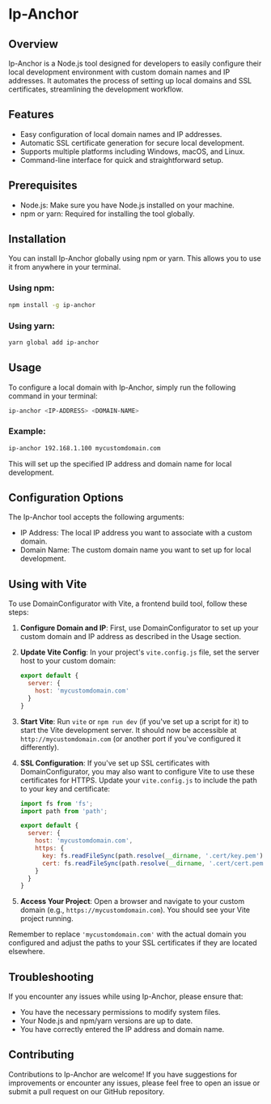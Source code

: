 # Ip-Anchor

## Overview

Ip-Anchor is a Node.js tool designed for developers to easily configure their local development environment with custom domain names and IP addresses. It automates the process of setting up local domains and SSL certificates, streamlining the development workflow.

## Features

- Easy configuration of local domain names and IP addresses.
- Automatic SSL certificate generation for secure local development.
- Supports multiple platforms including Windows, macOS, and Linux.
- Command-line interface for quick and straightforward setup.

## Prerequisites

- Node.js: Make sure you have Node.js installed on your machine.
- npm or yarn: Required for installing the tool globally.

## Installation

You can install Ip-Anchor globally using npm or yarn. This allows you to use it from anywhere in your terminal.

### Using npm:

```bash
npm install -g ip-anchor
```

### Using yarn:

```bash
yarn global add ip-anchor
```

## Usage

To configure a local domain with Ip-Anchor, simply run the following command in your terminal:

```bash
ip-anchor <IP-ADDRESS> <DOMAIN-NAME>
```

### Example:

```bash
ip-anchor 192.168.1.100 mycustomdomain.com
```

This will set up the specified IP address and domain name for local development.

## Configuration Options

The Ip-Anchor tool accepts the following arguments:

- IP Address: The local IP address you want to associate with a custom domain.
- Domain Name: The custom domain name you want to set up for local development.

## Using with Vite

To use DomainConfigurator with Vite, a frontend build tool, follow these steps:

1. **Configure Domain and IP**: First, use DomainConfigurator to set up your custom domain and IP address as described in the Usage section.

2. **Update Vite Config**: In your project's `vite.config.js` file, set the server host to your custom domain:

    ```javascript
    export default {
      server: {
        host: 'mycustomdomain.com'
      }
    }
    ```

3. **Start Vite**: Run `vite` or `npm run dev` (if you've set up a script for it) to start the Vite development server. It should now be accessible at `http://mycustomdomain.com` (or another port if you've configured it differently).

4. **SSL Configuration**: If you've set up SSL certificates with DomainConfigurator, you may also want to configure Vite to use these certificates for HTTPS. Update your `vite.config.js` to include the path to your key and certificate:

    ```javascript
    import fs from 'fs';
    import path from 'path';

    export default {
      server: {
        host: 'mycustomdomain.com',
        https: {
          key: fs.readFileSync(path.resolve(__dirname, '.cert/key.pem')),
          cert: fs.readFileSync(path.resolve(__dirname, '.cert/cert.pem'))
        }
      }
    }
    ```

5. **Access Your Project**: Open a browser and navigate to your custom domain (e.g., `https://mycustomdomain.com`). You should see your Vite project running.

Remember to replace `'mycustomdomain.com'` with the actual domain you configured and adjust the paths to your SSL certificates if they are located elsewhere.


## Troubleshooting

If you encounter any issues while using Ip-Anchor, please ensure that:

- You have the necessary permissions to modify system files.
- Your Node.js and npm/yarn versions are up to date.
- You have correctly entered the IP address and domain name.

## Contributing

Contributions to Ip-Anchor are welcome! If you have suggestions for improvements or encounter any issues, please feel free to open an issue or submit a pull request on our GitHub repository.
